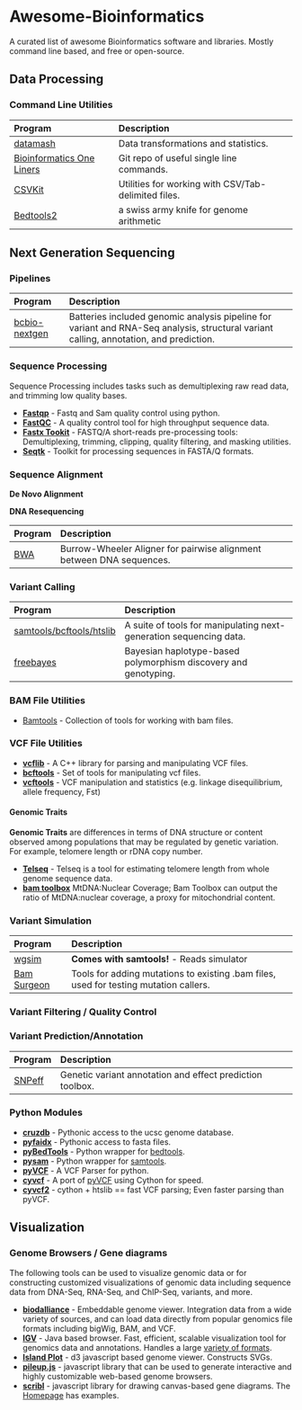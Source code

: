 Awesome-Bioinformatics
======================

A curated list of awesome Bioinformatics software and libraries. Mostly command line based, and free or open-source.



## Data Processing

### Command Line Utilities

| Program                                                                 | Description
|:----------------------------------------------------------------------- | :------------
| [datamash](http://www.gnu.org/software/datamash/)                       | Data transformations and statistics. 
| [Bioinformatics One Liners](https://github.com/stephenturner/oneliners) | Git repo of useful single line commands.
| [CSVKit](https://github.com/onyxfish/csvkit) | Utilities for working with CSV/Tab-delimited files.
| [Bedtools2](https://github.com/arq5x/bedtools2)                         | a swiss army knife for genome arithmetic

## Next Generation Sequencing

### Pipelines

| Program                                                                 | Description
|:----------------------------------------------------------------------- | :------------
| [bcbio-nextgen](https://github.com/chapmanb/bcbio-nextgen)              | Batteries included genomic analysis pipeline for variant and RNA-Seq analysis, structural variant calling, annotation, and prediction.

### Sequence Processing 

Sequence Processing includes tasks such as demultiplexing raw read data, and trimming low quality bases.

* __[Fastqp](https://github.com/mdshw5/fastqp)__ - Fastq and Sam quality control using python.
* __[FastQC](http://www.bioinformatics.babraham.ac.uk/projects/fastqc/)__ - A quality control tool for high throughput sequence data.
* __[Fastx Tookit](http://hannonlab.cshl.edu/fastx_toolkit/)__ - FASTQ/A short-reads pre-processing tools: Demultiplexing, trimming, clipping, quality filtering, and masking utilities.
* __[Seqtk](https://github.com/lh3/seqtk)__ - Toolkit for processing sequences in FASTA/Q formats.

### Sequence Alignment

__De Novo Alignment__

__DNA Resequencing__

| Program                                                                 | Description
|:----------------------------------------------------------------------- | :------------
| [BWA](https://github.com/lh3/bwa) | Burrow-Wheeler Aligner for pairwise alignment between DNA sequences. 

### Variant Calling

| Program                                                                 | Description
|:----------------------------------------------------------------------- | :------------
| [samtools/bcftools/htslib](https://github.com/samtools/samtools) | A suite of tools for manipulating next-generation sequencing data.
| [freebayes](https://github.com/ekg/freebayes) | Bayesian haplotype-based polymorphism discovery and genotyping.

### BAM File Utilities

* [Bamtools](https://github.com/pezmaster31/bamtools) - Collection of tools for working with bam files.

### VCF File Utilities

* __[vcflib](https://github.com/ekg/vcflib)__ - A C++ library for parsing and manipulating VCF files.
* __[bcftools](https://github.com/samtools/bcftools)__ - Set of tools for manipulating vcf files.
* __[vcftools](http://vcftools.sourceforge.net/)__ - VCF manipulation and statistics (e.g. linkage disequilibrium, allele frequency, Fst)

#### Genomic Traits

__Genomic Traits__ are differences in terms of DNA structure or content observed among populations that may be regulated by genetic variation. For example, telomere length or rDNA copy number.

* __[Telseq](https://github.com/zd1/telseq)__ - Telseq is a tool for estimating telomere length from whole genome sequence data.
* __[bam toolbox](https://github.com/AndersenLab/bam-toolbox)__ MtDNA:Nuclear Coverage; Bam Toolbox can output the ratio of MtDNA:nuclear coverage, a proxy for mitochondrial content.

### Variant Simulation

| Program                                                                 | Description
|:----------------------------------------------------------------------- | :------------
| [wgsim](https://github.com/lh3/wgsim) | __Comes with samtools!__ - Reads simulator
| [Bam Surgeon](https://github.com/adamewing/bamsurgeon) | Tools for adding mutations to existing .bam files, used for testing mutation callers.

### Variant Filtering / Quality Control

### Variant Prediction/Annotation

| Program                                                                 | Description
|:----------------------------------------------------------------------- | :------------
| [SNPeff](http://snpeff.sourceforge.net/) | Genetic variant annotation and effect prediction toolbox. 


### Python Modules

* __[cruzdb](https://github.com/brentp/cruzdb)__ - Pythonic access to the ucsc genome database.
* __[pyfaidx](https://github.com/mdshw5/pyfaidx)__ - Pythonic access to fasta files.
* __[pyBedTools](https://github.com/daler/pybedtools)__ - Python wrapper for [bedtools](https://github.com/arq5x/bedtools). 
* __[pysam](https://github.com/pysam-developers/pysam)__ - Python wrapper for [samtools](https://github.com/samtools/samtools).
* __[pyVCF](https://github.com/jamescasbon/PyVCF)__ - A VCF Parser for python.
* __[cyvcf](https://github.com/arq5x/cyvcf)__ - A port of [pyVCF](https://github.com/jamescasbon/PyVCF) using Cython for speed.
* __[cyvcf2](https://github.com/brentp/cyvcf2)__ - cython + htslib == fast VCF parsing; Even faster parsing than pyVCF.

## Visualization


### Genome Browsers / Gene diagrams

The following tools can be used to visualize genomic data or for constructing customized visualizations of genomic data including sequence data from DNA-Seq, RNA-Seq, and ChIP-Seq, variants, and more.

* __[biodalliance](http://www.biodalliance.org/)__ - Embeddable genome viewer. Integration data from a wide variety of sources, and can load data directly from popular genomics file formats including bigWig, BAM, and VCF.
* __[IGV](https://www.broadinstitute.org/igv/)__ - Java based browser.  Fast, efficient, scalable visualization tool for genomics data and annotations. Handles a large [variety of formats](http://www.broadinstitute.org/igv/FileFormats).
* __[Island Plot](https://github.com/lairdm/islandplot)__ - d3 javascript based genome viewer. Constructs SVGs.
* __[pileup.js](https://github.com/hammerlab/pileup.js)__ - javascript library that can be used to generate interactive and highly customizable web-based genome browsers.
* __[scribl](https://github.com/chmille4/Scribl)__ - javascript library for drawing canvas-based gene diagrams. The [Homepage](http://chmille4.github.io/Scribl/) has examples.



